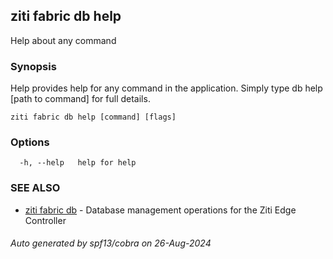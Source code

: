 ## ziti fabric db help

Help about any command

### Synopsis

Help provides help for any command in the application.
Simply type db help [path to command] for full details.

```
ziti fabric db help [command] [flags]
```

### Options

```
  -h, --help   help for help
```

### SEE ALSO

* [ziti fabric db](../db.md)	 - Database management operations for the Ziti Edge Controller

###### Auto generated by spf13/cobra on 26-Aug-2024
